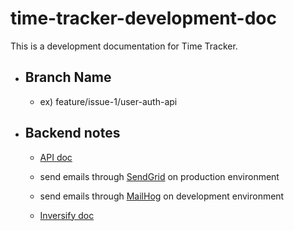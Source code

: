 # time-tracker-development-doc

This is a development documentation for Time Tracker.

- ## Branch Name

  - ex) feature/issue-1/user-auth-api

- ## Backend notes

  - [API doc](https://github.com/koyablue/time-tracker-api-doc)
  - send emails through [SendGrid](https://sendgrid.com/solutions/email-api/?utm_source=google&utm_medium=cpc&utm_term=sendgrid&utm_campaign=SendGrid_G_S_NAMER_Brand_Tier1&cq_plac=&cq_net=g&cq_pos=&cq_med=&cq_plt=gp&gad=1&gclid=Cj0KCQjw6KunBhDxARIsAKFUGs8Crm0bO10iTin8fH6zTa9R1vEDIRvfMknBoGq-Z_-iEkPyo-LjbyIaAnE2EALw_wcB) on production environment
  - send emails through [MailHog](https://xn--kinsta-o53e.com/blog/mailhog/) on development environment

  - [Inversify doc](https://github.com/inversify/InversifyJS#step-1-declare-your-interfaces-and-types)
